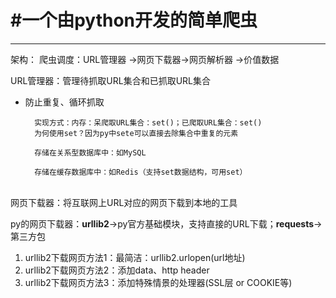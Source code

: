 #  #一个由python开发的简单爬虫


----------

架构：
爬虫调度：URL管理器  ->网页下载器->网页解析器  ->价值数据

URL管理器：管理待抓取URL集合和已抓取URL集合

- 防止重复、循环抓取

		实现方式：内存：呆爬取URL集合：set()；已爬取URL集合：set()
		为何使用set？因为py中sete可以直接去除集合中重复的元素

		存储在关系型数据库中：如MySQL

		存储在缓存数据库中：如Redis（支持set数据结构，可用set）

<br/>
网页下载器：将互联网上URL对应的网页下载到本地的工具

py的网页下载器：**urllib2**->py官方基础模块，支持直接的URL下载；**requests**->第三方包




1. urllib2下载网页方法1：最简洁：urllib2.urlopen(url地址)
2. urllib2下载网页方法2：添加data、http header
3. urllib2下载网页方法3：添加特殊情景的处理器(SSL层 or COOKIE等)



